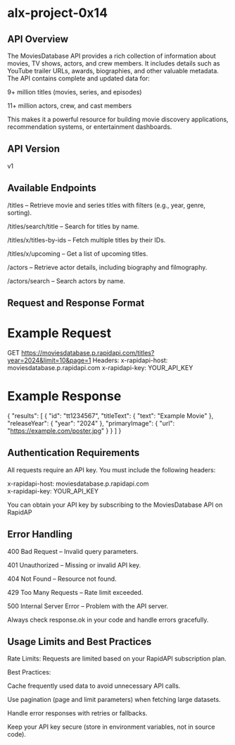 # alx-project-0x14

## API Overview
The MoviesDatabase API provides a rich collection of information about movies, TV shows, actors, and crew members. It includes details such as YouTube trailer URLs, awards, biographies, and other valuable metadata. The API contains complete and updated data for:

9+ million titles (movies, series, and episodes)

11+ million actors, crew, and cast members

This makes it a powerful resource for building movie discovery applications, recommendation systems, or entertainment dashboards.

## API Version
v1

## Available Endpoints
/titles – Retrieve movie and series titles with filters (e.g., year, genre, sorting).

/titles/search/title – Search for titles by name.

/titles/x/titles-by-ids – Fetch multiple titles by their IDs.

/titles/x/upcoming – Get a list of upcoming titles.

/actors – Retrieve actor details, including biography and filmography.

/actors/search – Search actors by name.

## Request and Response Format
# Example Request
GET https://moviesdatabase.p.rapidapi.com/titles?year=2024&limit=10&page=1
Headers:
  x-rapidapi-host: moviesdatabase.p.rapidapi.com
  x-rapidapi-key: YOUR_API_KEY

# Example Response
{
  "results": [
    {
      "id": "tt1234567",
      "titleText": {
        "text": "Example Movie"
      },
      "releaseYear": {
        "year": "2024"
      },
      "primaryImage": {
        "url": "https://example.com/poster.jpg"
      }
    }
  ]
}

## Authentication Requirements
All requests require an API key. You must include the following headers:

x-rapidapi-host: moviesdatabase.p.rapidapi.com  
x-rapidapi-key: YOUR_API_KEY


You can obtain your API key by subscribing to the MoviesDatabase API on RapidAP

## Error Handling
400 Bad Request – Invalid query parameters.

401 Unauthorized – Missing or invalid API key.

404 Not Found – Resource not found.

429 Too Many Requests – Rate limit exceeded.

500 Internal Server Error – Problem with the API server.

Always check response.ok in your code and handle errors gracefully.

## Usage Limits and Best Practices
Rate Limits: Requests are limited based on your RapidAPI subscription plan.

Best Practices:

Cache frequently used data to avoid unnecessary API calls.

Use pagination (page and limit parameters) when fetching large datasets.

Handle error responses with retries or fallbacks.

Keep your API key secure (store in environment variables, not in source code).
